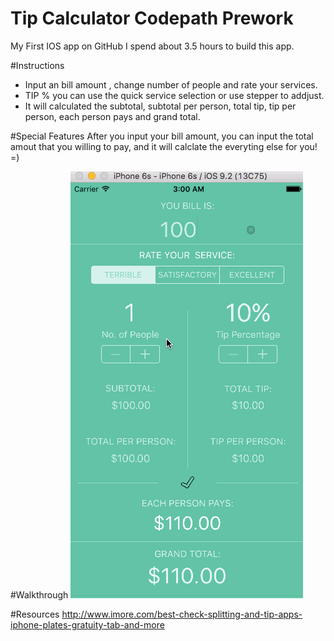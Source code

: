 # Tip Calculator Codepath Prework
My First IOS app on GitHub 
I spend about 3.5 hours to build this app.

#Instructions
* Input an bill amount , change number of people and rate your services.
* TIP % you can use the quick service selection or use stepper to addjust.
* It will calculated the subtotal, subtotal per person, total tip, tip per person,  each person pays and grand total.

#Special Features
After you input your bill amount, you can input the total amout that you willing to pay, and it will calclate the everyting else for you! =)

#Walkthrough
![alt tag](https://raw.githubusercontent.com/sunnydayw/Tipping/master/tipgif.gif)

#Resources
http://www.imore.com/best-check-splitting-and-tip-apps-iphone-plates-gratuity-tab-and-more
